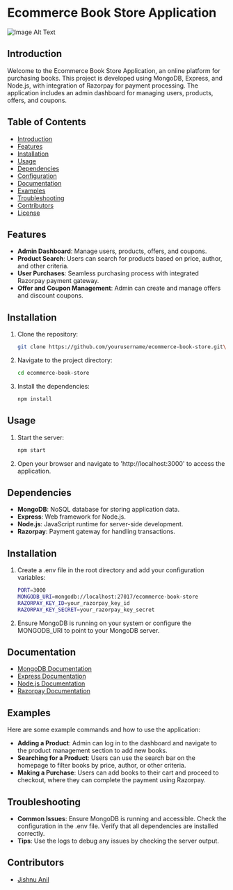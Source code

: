 # Ecommerce Book Store Application
![Image Alt Text](https://miro.medium.com/v2/resize:fit:1400/1*C8gWRnGYKl8E6K1qePqVXg.jpeg)

## Introduction
Welcome to the Ecommerce Book Store Application, an online platform for purchasing books. This project is developed using MongoDB, Express, and Node.js, with integration of Razorpay for payment processing. The application includes an admin dashboard for managing users, products, offers, and coupons.

## Table of Contents
- [Introduction](#introduction)
- [Features](#features)
- [Installation](#installation)
- [Usage](#usage)
- [Dependencies](#dependencies)
- [Configuration](#configuration)
- [Documentation](#documentation)
- [Examples](#examples)
- [Troubleshooting](#troubleshooting)
- [Contributors](#contributors)
- [License](#license)

## Features
- **Admin Dashboard**: Manage users, products, offers, and coupons.
- **Product Search**: Users can search for products based on price, author, and other criteria.
- **User Purchases**: Seamless purchasing process with integrated Razorpay payment gateway.
- **Offer and Coupon Management**: Admin can create and manage offers and discount coupons.

## Installation
1. Clone the repository:
   
   ```sh
   git clone https://github.com/yourusername/ecommerce-book-store.git\
   
3. Navigate to the project directory:
   ```sh
   cd ecommerce-book-store
   
4. Install the dependencies:
   ```sh
   npm install

## Usage
1. Start the server:
   
   ```sh
   npm start

3. Open your browser and navigate to 'http://localhost:3000' to access the application.

## Dependencies
 - **MongoDB**: NoSQL database for storing application data.
 - **Express**: Web framework for Node.js.
 - **Node.js**: JavaScript runtime for server-side development.
 - **Razorpay**: Payment gateway for handling transactions.

 ## Installation
1. Create a .env file in the root directory and add your configuration variables:

    ```sh
   PORT=3000
   MONGODB_URI=mongodb://localhost:27017/ecommerce-book-store
   RAZORPAY_KEY_ID=your_razorpay_key_id
   RAZORPAY_KEY_SECRET=your_razorpay_key_secret
    
2. Ensure MongoDB is running on your system or configure the MONGODB_URI to point to your MongoDB server.

## Documentation

- [MongoDB Documentation](#https://www.mongodb.com/docs)
- [Express Documentation](#https://expressjs.com)
- [Node.js Documentation](#https://nodejs.org)
- [Razorpay Documentation](#https://razorpay.com/payment-gateway)

## Examples
Here are some example commands and how to use the application:

- **Adding a Product**:
Admin can log in to the dashboard and navigate to the product management section to add new books.
- **Searching for a Product**:
Users can use the search bar on the homepage to filter books by price, author, or other criteria.
- **Making a Purchase**:
Users can add books to their cart and proceed to checkout, where they can complete the payment using Razorpay.

## Troubleshooting

- **Common Issues**:
Ensure MongoDB is running and accessible.
Check the configuration in the .env file.
Verify that all dependencies are installed correctly.
- **Tips**:
Use the logs to debug any issues by checking the server output.

## Contributors
- [Jishnu Anil](#https://github.com/jishnuanilDev)






   

















 


